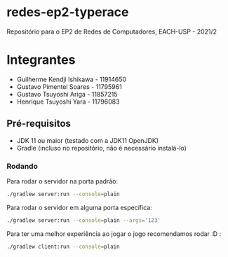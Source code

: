 # redes-ep2-typerace
Repositório para o EP2 de Redes de Computadores, EACH-USP - 2021/2

# Integrantes
* Guilherme Kendji Ishikawa - 11914650
* Gustavo Pimentel Soares   - 11795961
* Gustavo Tsuyoshi Ariga    - 11857215
* Henrique Tsuyoshi Yara    - 11796083

## Pré-requisitos
* JDK 11 ou maior (testado com a JDK11 OpenJDK)
* Gradle (incluso no repositório, não é necessário instalá-lo)

### Rodando
Para rodar o servidor na porta padrão:
```sh
./gradlew server:run --console=plain
```

Para rodar o servidor em alguma porta específica:
```sh
./gradlew server:run --console=plain --args='123'
```

Para ter uma melhor experiência ao jogar o jogo recomendamos rodar :D :
```sh
./gradlew client:run --console=plain
```
